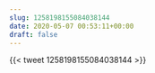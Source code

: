 ```yaml
---
slug: 1258198155084038144
date: 2020-05-07 00:53:11+00:00
draft: false
---
```


{{< tweet 1258198155084038144 >}}
